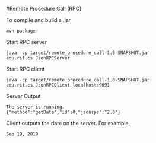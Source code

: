 #Remote Procedure Call (RPC)

To compile and build a .jar
```
mvn package
```

Start RPC server
```
java -cp target/remote_procedure_call-1.0-SNAPSHOT.jar edu.rit.cs.JsonRPCServer
```

Start RPC client
```
java -cp target/remote_procedure_call-1.0-SNAPSHOT.jar edu.rit.cs.JsonRPCClient localhost:9091
```

Server Output
```
The server is running.
{"method":"getDate","id":0,"jsonrpc":"2.0"}
```

Client outputs the date on the server. For example,
```
Sep 19, 2019  
```